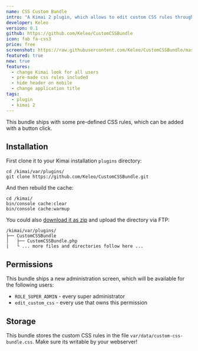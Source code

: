 ```yaml
---
name: CSS Custom Bundle
intro: "A Kimai 2 plugin, which allows to edit custom CSS rules through an administration screen."
developer: Keleo
version: 0.1
github: https://github.com/Keleo/CustomCSSBundle
icon: fab fa-css3
price: free
screenshot: https://raw.githubusercontent.com/Keleo/CustomCSSBundle/master/screenshot.jpg
featured: true
new: true
features:
  - change Kimai look for all users
  - pre-made css rules included 
  - hide header on mobile
  - change application title
tags:
  - plugin
  - kimai 2
---
```


This bundle ships with some pre-defined CSS rules, which can be added with a button click.

## Installation

First clone it to your Kimai installation `plugins` directory:
```
cd /kimai/var/plugins/
git clone https://github.com/Keleo/CustomCSSBundle.git
```

And then rebuild the cache:
```
cd /kimai/
bin/console cache:clear
bin/console cache:warmup
```

You could also [download it as zip](https://github.com/keleo/CustomCSSBundle/archive/master.zip) and upload the directory via FTP:

```
/kimai/var/plugins/
├── CustomCSSBundle
│   ├── CustomCSSBundle.php
|   └ ... more files and directories follow here ...
```

## Permissions

This bundle ships a new administration screen, which will be available for the following users:

- `ROLE_SUPER_ADMIN` - every super administrator
- `edit_custom_css` - every use that owns this permission

## Storage

This bundle stores the custom CSS rules in the file `var/data/custom-css-bundle.css`.
Make sure its writable by your webserver!